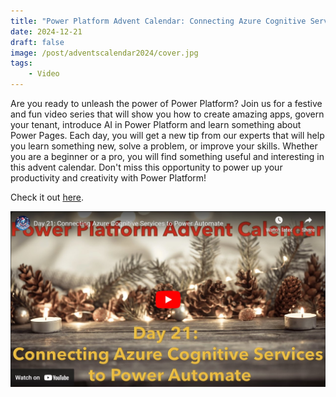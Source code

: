 ```yaml
---
title: "Power Platform Advent Calendar: Connecting Azure Cognitive Services to Power Automate"
date: 2024-12-21
draft: false
image: /post/adventscalendar2024/cover.jpg
tags:
    - Video
---
```


Are you ready to unleash the power of Power Platform? Join us for a festive and fun video series that will show you how to create amazing apps, govern your tenant, introduce AI in Power Platform and learn something about Power Pages. Each day, you will get a new tip from our experts that will help you learn something new, solve a problem, or improve your skills. Whether you are a beginner or a pro, you will find something useful and interesting in this advent calendar. Don't miss this opportunity to power up your productivity and creativity with Power Platform!

Check it out [here](https://youtu.be/Rqq1FmPvrdc).

[![](video.jpg)](https://youtu.be/Rqq1FmPvrdc)
